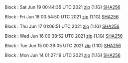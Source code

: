 Block [](https://testnet-insight.dashevo.org/insight/block/): Sat Jun 19 00:44:35 UTC 2021 [zip](https://dash-bootstrap.ams3.digitaloceanspaces.com/testnet/2021-06-19/bootstrap.dat.zip) (1.1G) [SHA256](https://dash-bootstrap.ams3.digitaloceanspaces.com/testnet/2021-06-19/sha256.txt)

Block [](https://testnet-insight.dashevo.org/insight/block/): Fri Jun 18 00:54:50 UTC 2021 [zip](https://dash-bootstrap.ams3.digitaloceanspaces.com/testnet/2021-06-18/bootstrap.dat.zip) (1.1G) [SHA256](https://dash-bootstrap.ams3.digitaloceanspaces.com/testnet/2021-06-18/sha256.txt)

Block [](https://testnet-insight.dashevo.org/insight/block/): Thu Jun 17 01:06:51 UTC 2021 [zip](https://dash-bootstrap.ams3.digitaloceanspaces.com/testnet/2021-06-17/bootstrap.dat.zip) (1.1G) [SHA256](https://dash-bootstrap.ams3.digitaloceanspaces.com/testnet/2021-06-17/sha256.txt)

Block [](https://testnet-insight.dashevo.org/insight/block/): Wed Jun 16 00:38:52 UTC 2021 [zip](https://dash-bootstrap.ams3.digitaloceanspaces.com/testnet/2021-06-16/bootstrap.dat.zip) (1.1G) [SHA256](https://dash-bootstrap.ams3.digitaloceanspaces.com/testnet/2021-06-16/sha256.txt)

Block [](https://testnet-insight.dashevo.org/insight/block/): Tue Jun 15 00:39:05 UTC 2021 [zip](https://dash-bootstrap.ams3.digitaloceanspaces.com/testnet/2021-06-15/bootstrap.dat.zip) (1.1G) [SHA256](https://dash-bootstrap.ams3.digitaloceanspaces.com/testnet/2021-06-15/sha256.txt)

Block [](https://testnet-insight.dashevo.org/insight/block/): Mon Jun 14 01:27:19 UTC 2021 [zip](https://dash-bootstrap.ams3.digitaloceanspaces.com/testnet/2021-06-14/bootstrap.dat.zip) (1.1G) [SHA256](https://dash-bootstrap.ams3.digitaloceanspaces.com/testnet/2021-06-14/sha256.txt)
